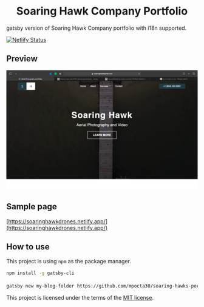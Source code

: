 <h1 align="center">
  Soaring Hawk Company Portfolio
</h1>

gatsby version of Soaring Hawk Company portfolio with i18n supported.

[![Netlify Status](https://api.netlify.com/api/v1/badges/dece45c2-54c6-4c2c-b081-5bc7bc1da339/deploy-status)](https://app.netlify.com/sites/soaringhawkdrones/deploys)

## Preview

![soaring-hawks-portfolio](https://raw.githubusercontent.com/mpocta30/soaring-hawks-portfolio/refs/heads/master/src/assets/images/screenshots/soaring-hawk-preview.png)

## Sample page

[https://soaringhawkdrones.netlify.app/](https://soaringhawkdrones.netlify.app/)


## How to use

This project is using `npm` as the package manager.

```sh
npm install -g gatsby-cli

gatsby new my-blog-folder https://github.com/mpocta30/soaring-hawks-portfolio
```

This project is licensed under the terms of the [MIT license](/LICENSE).
